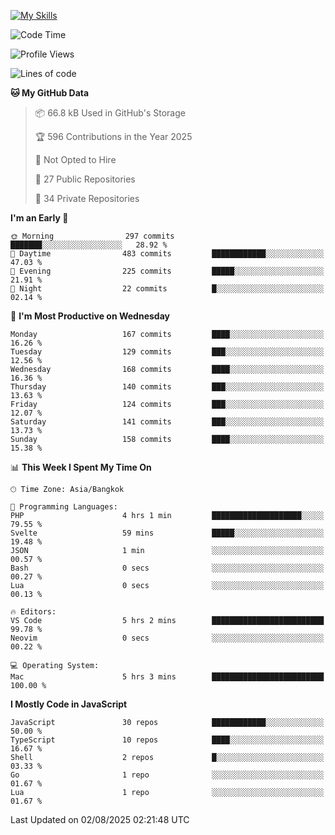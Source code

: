 
[![My Skills](https://skillicons.dev/icons?i=js,ts,html,css,php,laravel,nextjs,react,neovim,git&perline=5)](https://skillicons.dev)

<!--START_SECTION:waka-->
![Code Time](http://img.shields.io/badge/Code%20Time-1%2C546%20hrs%2016%20mins-blue)

![Profile Views](http://img.shields.io/badge/Profile%20Views-6-blue)

![Lines of code](https://img.shields.io/badge/From%20Hello%20World%20I%27ve%20Written-213.8%20thousand%20lines%20of%20code-blue)

**🐱 My GitHub Data** 

> 📦 66.8 kB Used in GitHub's Storage 
 > 
> 🏆 596 Contributions in the Year 2025
 > 
> 🚫 Not Opted to Hire
 > 
> 📜 27 Public Repositories 
 > 
> 🔑 34 Private Repositories 
 > 
**I'm an Early 🐤** 

```text
🌞 Morning                297 commits         ███████░░░░░░░░░░░░░░░░░░   28.92 % 
🌆 Daytime                483 commits         ████████████░░░░░░░░░░░░░   47.03 % 
🌃 Evening                225 commits         █████░░░░░░░░░░░░░░░░░░░░   21.91 % 
🌙 Night                  22 commits          █░░░░░░░░░░░░░░░░░░░░░░░░   02.14 % 
```
📅 **I'm Most Productive on Wednesday** 

```text
Monday                   167 commits         ████░░░░░░░░░░░░░░░░░░░░░   16.26 % 
Tuesday                  129 commits         ███░░░░░░░░░░░░░░░░░░░░░░   12.56 % 
Wednesday                168 commits         ████░░░░░░░░░░░░░░░░░░░░░   16.36 % 
Thursday                 140 commits         ███░░░░░░░░░░░░░░░░░░░░░░   13.63 % 
Friday                   124 commits         ███░░░░░░░░░░░░░░░░░░░░░░   12.07 % 
Saturday                 141 commits         ███░░░░░░░░░░░░░░░░░░░░░░   13.73 % 
Sunday                   158 commits         ████░░░░░░░░░░░░░░░░░░░░░   15.38 % 
```


📊 **This Week I Spent My Time On** 

```text
🕑︎ Time Zone: Asia/Bangkok

💬 Programming Languages: 
PHP                      4 hrs 1 min         ████████████████████░░░░░   79.55 % 
Svelte                   59 mins             █████░░░░░░░░░░░░░░░░░░░░   19.48 % 
JSON                     1 min               ░░░░░░░░░░░░░░░░░░░░░░░░░   00.57 % 
Bash                     0 secs              ░░░░░░░░░░░░░░░░░░░░░░░░░   00.27 % 
Lua                      0 secs              ░░░░░░░░░░░░░░░░░░░░░░░░░   00.13 % 

🔥 Editors: 
VS Code                  5 hrs 2 mins        █████████████████████████   99.78 % 
Neovim                   0 secs              ░░░░░░░░░░░░░░░░░░░░░░░░░   00.22 % 

💻 Operating System: 
Mac                      5 hrs 3 mins        █████████████████████████   100.00 % 
```

**I Mostly Code in JavaScript** 

```text
JavaScript               30 repos            ████████████░░░░░░░░░░░░░   50.00 % 
TypeScript               10 repos            ████░░░░░░░░░░░░░░░░░░░░░   16.67 % 
Shell                    2 repos             █░░░░░░░░░░░░░░░░░░░░░░░░   03.33 % 
Go                       1 repo              ░░░░░░░░░░░░░░░░░░░░░░░░░   01.67 % 
Lua                      1 repo              ░░░░░░░░░░░░░░░░░░░░░░░░░   01.67 % 
```




 Last Updated on 02/08/2025 02:21:48 UTC
<!--END_SECTION:waka-->
